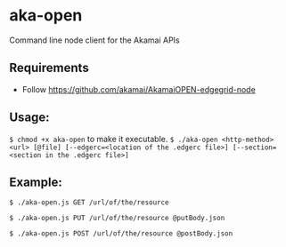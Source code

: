 # aka-open
Command line node client for the Akamai APIs

## Requirements
* Follow https://github.com/akamai/AkamaiOPEN-edgegrid-node

## Usage: 
`$ chmod +x aka-open` to make it executable.
`$ ./aka-open <http-method> <url> [@file] [--edgerc=<location of the .edgerc file>] [--section=<section in the .edgerc file>]`

## Example: 
`$ ./aka-open.js GET /url/of/the/resource`

`$ ./aka-open.js PUT /url/of/the/resource @putBody.json`

`$ ./aka-open.js POST /url/of/the/resource @postBody.json`

